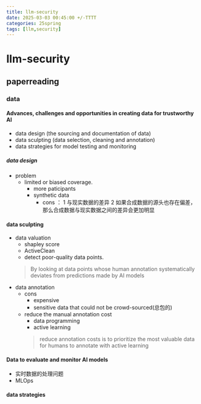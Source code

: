 ```yaml
---
title: llm-security
date: 2025-03-03 00:45:00 +/-TTTT
categories: 25spring
tags: [llm,security]
---
```

# llm-security
## paperreading
### data
####  Advances, challenges and opportunities in creating data for trustworthy AI
  * data design (the sourcing and documentation of data)
  * data sculpting (data selection, cleaning and annotation) 
  * data strategies for model testing and monitoring 

##### data design
* problem 
  * limited or biased coverage.
    * more paticipants
    * synthetic data
      * cons ： 1 与现实数据的差异 2 如果合成数据的源头也存在偏差，那么合成数据与现实数据之间的差异会更加明显
  
#### data sculpting
* data valuation
  * shapley score
  * ActiveClean
  * detect poor-quality data points.
  > By looking at data points whose human annotation systematically deviates from predictions made by AI models
* data annotation
  * cons  
    * expensive
    * sensitive data that could not be crowd-sourced(总包的)
  * reduce the manual annotation cost
    * data programming
    * active learning
    > reduce annotation costs is to prioritize the most valuable data for humans to annotate with active learning

#### Data to evaluate and monitor AI models
* 实时数据的处理问题
* MLOps

#### data strategies